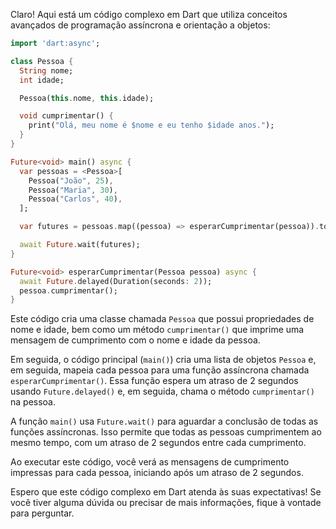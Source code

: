 Claro! Aqui está um código complexo em Dart que utiliza conceitos avançados de programação assíncrona e orientação a objetos:

```dart
import 'dart:async';

class Pessoa {
  String nome;
  int idade;

  Pessoa(this.nome, this.idade);

  void cumprimentar() {
    print("Olá, meu nome é $nome e eu tenho $idade anos.");
  }
}

Future<void> main() async {
  var pessoas = <Pessoa>[
    Pessoa("João", 25),
    Pessoa("Maria", 30),
    Pessoa("Carlos", 40),
  ];

  var futures = pessoas.map((pessoa) => esperarCumprimentar(pessoa)).toList();

  await Future.wait(futures);
}

Future<void> esperarCumprimentar(Pessoa pessoa) async {
  await Future.delayed(Duration(seconds: 2));
  pessoa.cumprimentar();
}
```

Este código cria uma classe chamada `Pessoa` que possui propriedades de nome e idade, bem como um método `cumprimentar()` que imprime uma mensagem de cumprimento com o nome e idade da pessoa.

Em seguida, o código principal (`main()`) cria uma lista de objetos `Pessoa` e, em seguida, mapeia cada pessoa para uma função assíncrona chamada `esperarCumprimentar()`. Essa função espera um atraso de 2 segundos usando `Future.delayed()` e, em seguida, chama o método `cumprimentar()` na pessoa.

A função `main()` usa `Future.wait()` para aguardar a conclusão de todas as funções assíncronas. Isso permite que todas as pessoas cumprimentem ao mesmo tempo, com um atraso de 2 segundos entre cada cumprimento.

Ao executar este código, você verá as mensagens de cumprimento impressas para cada pessoa, iniciando após um atraso de 2 segundos.

Espero que este código complexo em Dart atenda às suas expectativas! Se você tiver alguma dúvida ou precisar de mais informações, fique à vontade para perguntar.